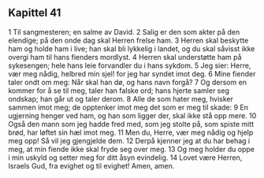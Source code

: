 ## Kapittel 41

1 Til sangmesteren; en salme av David.
2 Salig er den som akter på den elendige; på den onde dag skal Herren frelse ham.
3 Herren skal beskytte ham og holde ham i live; han skal bli lykkelig i landet, og du skal såvisst ikke overgi ham til hans fienders mordlyst.
4 Herren skal understøtte ham på sykesengen; hele hans leie forvandler du i hans sykdom.
5 Jeg sier: Herre, vær meg nådig, helbred min sjel! for jeg har syndet imot deg.
6 Mine fiender taler ondt om meg: Når skal han dø, og hans navn forgå?
7 Og dersom en kommer for å se til meg, taler han falske ord; hans hjerte samler seg ondskap; han går ut og taler derom.
8 Alle de som hater meg, hvisker sammen imot meg; de opptenker imot meg det som er meg til skade:
9 En ugjerning henger ved ham, og han som ligger der, skal ikke stå opp mere.
10 Også den mann som jeg hadde fred med, som jeg stolte på, som spiste mitt brød, har løftet sin hæl imot meg.
11 Men du, Herre, vær meg nådig og hjelp meg opp! Så vil jeg gjengjelde dem.
12 Derpå kjenner jeg at du har behag i meg, at min fiende ikke skal fryde seg over meg.
13 Og meg holder du oppe i min uskyld og setter meg for ditt åsyn evindelig.
14 Lovet være Herren, Israels Gud, fra evighet og til evighet! Amen, amen.
